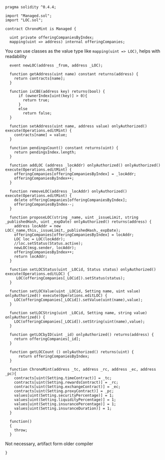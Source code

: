     pragma solidity ^0.4.4;
    
    import "Managed.sol";
    import "LOC.sol";
    
    contract ChronoMint is Managed {
    
      uint private offeringCompaniesByIndex;
      mapping(uint => address) internal offeringCompanies;

You can use classes as the value type like `mapping(uint => LOC)`, helps with readability

      event newLOC(address _from, address _LOC);
    
      function getAddress(uint name) constant returns(address) {
        return contracts[name];
      }
    
      function isCBE(address key) returns(bool) {
          if (ownerIndex[uint(key)] > 0){
            return true;
          }
          else
            return false;
      }
    
      function setAddress(uint name, address value) onlyAuthorized() execute(Operations.editMint) {
        contracts[name] = value;
      }
    
      function pendingsCount() constant returns(uint) {
        return pendingsIndex.length;
      }
    
      function addLOC (address _locAddr) onlyAuthorized() onlyAuthorized() execute(Operations.editMint) {
        offeringCompanies[offeringCompaniesByIndex] = _locAddr;
        offeringCompaniesByIndex++;
      }
    
      function removeLOC(address _locAddr) onlyAuthorized() execute(Operations.editMint) {
        delete offeringCompanies[offeringCompaniesByIndex];
        offeringCompaniesByIndex--;
      }
    
      function proposeLOC(string _name, uint _issueLimit, string _publishedHash, uint _expDate) onlyAuthorized() returns(address) {
        address locAddr = new LOC(_name,this,_issueLimit,_publishedHash,_expDate);
        offeringCompanies[offeringCompaniesByIndex] = locAddr;
        LOC loc = LOC(locAddr);
        //loc.setStatus(Status.active);
        newLOC(msg.sender, locAddr);
        offeringCompaniesByIndex++;
        return locAddr;
      }
    
      function setLOCStatus(uint _LOCid, Status status) onlyAuthorized() execute(Operations.editLOC) {
         LOC(offeringCompanies[_LOCid]).setStatus(status);
      }
    
      function setLOCValue(uint _LOCid, Setting name, uint value) onlyAuthorized() execute(Operations.editLOC) {
        LOC(offeringCompanies[_LOCid]).setValue(uint(name),value);
      }
    
      function setLOCString(uint _LOCid, Setting name, string value) onlyAuthorized() {
        LOC(offeringCompanies[_LOCid]).setString(uint(name),value);
      }
    
      function getLOCbyID(uint _id) onlyAuthorized() returns(address) {
        return offeringCompanies[_id];
      }
    
      function getLOCCount () onlyAuthorized() returns(uint) {
          return offeringCompaniesByIndex;
      }
    
      function ChronoMint(address _tc, address _rc, address _ec, address _pc){
        contracts[uint(Setting.timeContract)] = _tc;
        contracts[uint(Setting.rewardsContract)] = _rc;
        contracts[uint(Setting.exchangeContract)] = _ec;
        contracts[uint(Setting.proxyContract)] = _pc;
        values[uint(Setting.securityPercentage)] = 1;
        values[uint(Setting.liquidityPercentage)] = 1;
        values[uint(Setting.insurancePercentage)] = 1;
        values[uint(Setting.insuranceDuration)] = 1;
      }
    
      function()
      {
        throw;
      }

Not necessary, artifact form older compiler

    }
    
